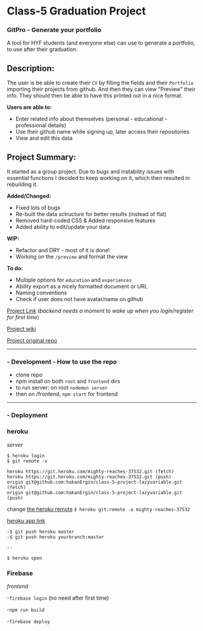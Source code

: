 # Class-5 Graduation Project

### GitPro - Generate your portfolio

A tool for HYF students (and everyone else) can use to generate a portfolio, to use after their graduation.

## Description:

The user is be able to create their `CV` by filling the fields and their `Portfolio` importing their projects from github. And then they can view "Preview" their info. They should then be able to have this printed out in a nice format.

**Users are able to:**

- Enter related info about themselves (personal - educational - professional details)
- Use their github name while signing up, later access their repositories
- View and edit this data

## Project Summary:

It started as a group project. Due to bugs and instability issues with essential functions I decided to keep working on it, which then resulted in rebuilding it.

**Added/Changed:**

- Fixed lots of bugs
- Re-built the data sctructure for better results (instead of flat)
- Removed hard-coded CSS & Added responsive features
- Added ability to edit/update your data

**WIP:**

- Refactor and DRY - most of it is done!
- Working on the `/preview` and format the view

**To do:**

- Multiple options for `education` and `experiences`
- Ability export as a nicely formatted document or URL
- Naming conventions
- Check if user does not have avatar/name on github


[Project Link](https://portfolio-d9052.firebaseapp.com/)
(_backend needs a moment to wake up when you login/register for first time_)

[Project wiki](https://github.com/HackYourFutureBelgium/class-5-project/wiki/lazyvariable)

[Project original repo](https://github.com/HackYourFutureBelgium/class-5-project-lazyvariable)

---

### - Development - How to use the repo

- clone repo
- npm install on both `root` and `frontend` dirs
- to run server: on root `nodemon server`
- then on /frontend, `npm start` for frontend

---

### - Deployment

### heroku

_server_

```
$ heroku login
$ git remote -v
```

```
heroku https://git.heroku.com/mighty-reaches-37532.git (fetch)
heroku https://git.heroku.com/mighty-reaches-37532.git (push)
origin git@github.com:hakanErgin/class-5-project-lazyvariable.git (fetch)
origin git@github.com:hakanErgin/class-5-project-lazyvariable.git (push)
```

change [the heroku remote](https://stackoverflow.com/questions/6226846/how-to-change-a-git-remote-on-heroku)
`$ heroku git:remote -a mighty-reaches-37532`

[heroku app link](https://mighty-reaches-37532.herokuapp.com/)

```
-$ git push heroku master
-$ git push heroku yourbranch:master

--

$ heroku open
```

### Firebase

_frontend_

-`firebase login` (no need after first time)

-`npm run build`

-`firebase deploy`
